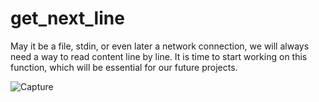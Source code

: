 # get_next_line

May it be a file, stdin, or even later a network connection, we will always need a way to read content line by line. 
It is time to start working on this function, which will be essential for our future projects.

![Capture](https://github.com/nedebies/get_next_line/assets/63536940/3e46c013-61a1-4ade-8300-0f3b4e262136)
